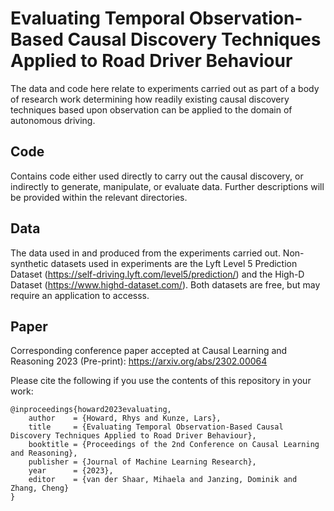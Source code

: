# Evaluating Temporal Observation-Based Causal Discovery Techniques Applied to Road Driver Behaviour

The data and code here relate to experiments carried out as part of a body of research work determining how readily existing causal discovery techniques based upon observation can be applied to the domain of autonomous driving.

## Code
Contains code either used directly to carry out the causal discovery, or indirectly to generate, manipulate, or evaluate data. Further descriptions will be provided within the relevant directories.

## Data
The data used in and produced from the experiments carried out. Non-synthetic datasets used in experiments are the Lyft Level 5 Prediction Dataset (https://self-driving.lyft.com/level5/prediction/) and the High-D Dataset (https://www.highd-dataset.com/). Both datasets are free, but may require an application to accesss.

## Paper
Corresponding conference paper accepted at Causal Learning and Reasoning 2023 (Pre-print): https://arxiv.org/abs/2302.00064

Please cite the following if you use the contents of this repository in your work:
```
@inproceedings{howard2023evaluating,
    author    = {Howard, Rhys and Kunze, Lars},
    title     = {Evaluating Temporal Observation-Based Causal Discovery Techniques Applied to Road Driver Behaviour},
    booktitle = {Proceedings of the 2nd Conference on Causal Learning and Reasoning},
    publisher = {Journal of Machine Learning Research},
    year      = {2023},
    editor    = {van der Shaar, Mihaela and Janzing, Dominik and Zhang, Cheng}
}
```
